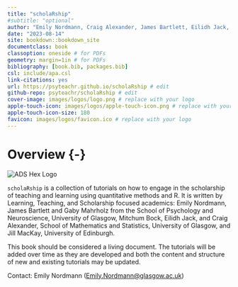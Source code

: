 ```yaml
--- 
title: "scholaRship" 
#subtitle: "optional" 
author: "Emily Nordmann, Craig Alexander, James Bartlett, Eilidh Jack, Gaby Mahrholz, Jill MacKay, Mitchum Bock" # edit
date: "2023-08-14"
site: bookdown::bookdown_site
documentclass: book
classoption: oneside # for PDFs
geometry: margin=1in # for PDFs
bibliography: [book.bib, packages.bib]
csl: include/apa.csl
link-citations: yes
url: https://psyteachr.github.io/scholaRship # edit
github-repo: psyteachr/scholaRship # edit
cover-image: images/logos/logo.png # replace with your logo
apple-touch-icon: images/logos/apple-touch-icon.png # replace with your logo
apple-touch-icon-size: 180
favicon: images/logos/favicon.ico # replace with your logo
---
```




# Overview {-}

<div class="small_right"><img src="images/logos/logo.png" 
     alt="ADS Hex Logo" /></div>


`scholaRship` is a collection of tutorials on how to engage in the scholarship of teaching and learning using quantitative methods and R. It is written by Learning, Teaching, and Scholarship focused academics: Emily Nordmann, James Bartlett and Gaby Mahrholz from the School of Psychology and Neuroscience, University of Glasgow, Mitchum Bock, Eilidh Jack, and Craig Alexander, School of Mathematics and Statistics, University of Glasgow, and Jill MacKay, University of Edinburgh.

This book should be considered a living document. The tutorials will be added over time as they are developed and both the content and structure of new and existing tutorials may be updated.

Contact: Emily Nordmann (Emily.Nordmann@glasgow.ac.uk)

